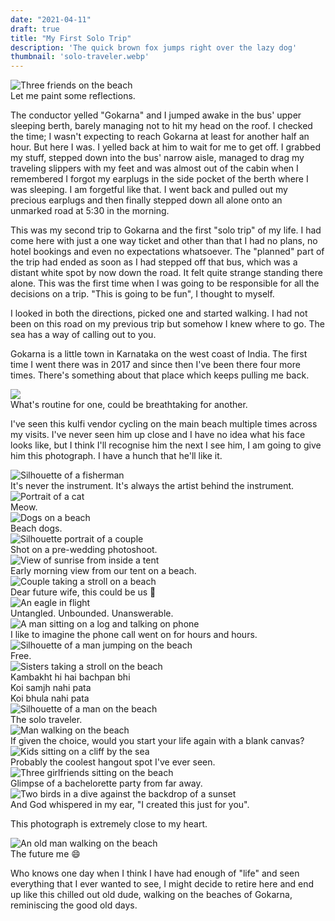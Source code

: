 ```yaml
---
date: "2021-04-11"
draft: true
title: "My First Solo Trip"
description: 'The quick brown fox jumps right over the lazy dog'
thumbnail: 'solo-traveler.webp'
---
```


<div class="post-image-wrapper post-top-image-wrapper">
  <img src="/images/three-friends.webp" class="post-image" alt="Three friends on the beach" />
  <div class="post-image-caption">
    Let me paint some reflections.
  </div>
</div>


The conductor yelled "Gokarna" and I jumped awake in the bus' upper sleeping berth, barely managing not to hit my head on the roof. I checked the time; I wasn't expecting to reach Gokarna at least for another half an hour. But here I was. I yelled back at him to wait for me to get off. I grabbed my stuff, stepped down into the bus' narrow aisle, managed to drag my traveling slippers with my feet and was almost out of the cabin when I remembered I forgot my earplugs in the side pocket of the berth where I was sleeping. I am forgetful like that. I went back and pulled out my precious earplugs and then finally stepped down all alone onto an unmarked road at 5:30 in the morning.

This was my second trip to Gokarna and the first "solo trip" of my life. I had come here with just a one way ticket and other than that I had no plans, no hotel bookings and even no expectations whatsoever. The "planned" part of the trip had ended as soon as I had stepped off that bus, which was a distant white spot by now down the road. It felt quite strange standing there alone. This was the first time when I was going to be responsible for all the decisions on a trip. "This is going to be fun", I thought to myself.

I looked in both the directions, picked one and started walking. I had not been on this road on my previous trip but somehow I knew where to go. The sea has a way of calling out to you.

Gokarna is a little town in Karnataka on the west coast of India. The first time I went there was in 2017 and since then I've been there four more times. There's something about that place which keeps pulling me back.

<div class="post-image-wrapper">
  <img src="/images/bicycle.webp" class="post-image" />
  <div class="post-image-caption">
    What's routine for one, could be breathtaking for another.
  </div>
</div>


I've seen this kulfi vendor cycling on the main beach multiple times across my visits. I've never seen him up close and I have no idea what his face looks like, but I think I'll recognise him the next I see him, I am going to give him this photograph. I have a hunch that he'll like it.


<div class="post-image-wrapper">
  <img src="/images/pranjal-dubey-photography-thumb.webp" class="post-image" alt="Silhouette of a fisherman" />
  <div class="post-image-caption">
    It's never the instrument. It's always the artist behind the instrument.
  </div>
</div>


<div class="post-image-wrapper">
  <img src="/images/cat.webp" class="post-image" alt="Portrait of a cat" />
  <div class="post-image-caption">
    Meow.
  </div>
</div>

<div class="post-image-wrapper">
  <img src="/images/beach-dogs.webp" class="post-image" alt="Dogs on a beach" />
  <div class="post-image-caption">
    Beach dogs.
  </div>
</div>


<div class="post-image-wrapper">
  <img src="/images/couple.webp" class="post-image" alt="Silhouette portrait of a couple" />
  <div class="post-image-caption">
    Shot on a pre-wedding photoshoot.
  </div>
</div>


<div class="post-image-wrapper">
  <img src="/images/sunrise.webp" class="post-image" alt="View of sunrise from inside a tent" />
  <div class="post-image-caption">
    Early morning view from our tent on a beach.
  </div>
</div>


<div class="post-image-wrapper">
  <img src="/images/couple-walking.webp" class="post-image" alt="Couple taking a stroll on a beach" />
  <div class="post-image-caption">
    Dear future wife, this could be us 🙈
  </div>
</div>


<div class="post-image-wrapper">
  <img src="/images/eagle.webp" class="post-image" alt="An eagle in flight" />
  <div class="post-image-caption">
    Untangled. Unbounded. Unanswerable.
  </div>
</div>



<div class="post-image-wrapper">
  <img src="/images/man-on-phone.webp" class="post-image" alt="A man sitting on a log and talking on phone" />
  <div class="post-image-caption">
    I like to imagine the phone call went on for hours and hours.
  </div>
</div>



<div class="post-image-wrapper">
  <img src="/images/man-jumping.webp" class="post-image" alt="Silhouette of a man jumping on the beach" />
  <div class="post-image-caption">
    Free.
  </div>
</div>


<div class="post-image-wrapper">
  <img src="/images/sisters.webp" class="post-image" alt="Sisters taking a stroll on the beach" />
  <div class="post-image-caption">
    Kambakht hi hai bachpan bhi<br/>
    Koi samjh nahi pata<br/>
    Koi bhula nahi pata
  </div>
</div>


<div class="post-image-wrapper">
  <img src="/images/solo-traveler.webp" class="post-image" alt="Silhouette of a man on the beach" />
  <div class="post-image-caption">
    The solo traveler.
  </div>
</div>


<div class="post-image-wrapper">
  <img src="/images/man-walking.webp" class="post-image" alt="Man walking on the beach" />
  <div class="post-image-caption">
    If given the choice, would you start your life again with a blank canvas?
  </div>
</div>


<div class="post-image-wrapper">
  <img src="/images/friends-hangout.webp" class="post-image" alt="Kids sitting on a cliff by the sea" />
  <div class="post-image-caption">
    Probably the coolest hangout spot I've ever seen.
  </div>
</div>



<div class="post-image-wrapper">
  <img src="/images/three-girlfriends.webp" class="post-image" alt="Three girlfriends sitting on the beach" />
  <div class="post-image-caption">
    Glimpse of a bachelorette party from far away.
  </div>
</div>



<div class="post-image-wrapper">
  <img src="/images/sunset.webp" class="post-image" alt="Two birds in a dive against the backdrop of a sunset" />
  <div class="post-image-caption">
    And God whispered in my ear, "I created this just for you".
  </div>
</div>


This photograph is extremely close to my heart.

<div class="post-image-wrapper">
  <img src="/images/old-man.webp" class="post-image" alt="An old man walking on the beach" />
  <div class="post-image-caption">
    The future me 😄
  </div>
</div>


Who knows one day when I think I have had enough of "life" and seen everything that I ever wanted to see, I might decide to retire here and end up like this chilled out old dude, walking on the beaches of Gokarna, reminiscing the good old days.


